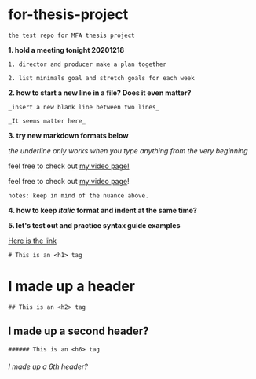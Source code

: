# for-thesis-project

    the test repo for MFA thesis project

**1. hold a meeting tonight 20201218**

    1. director and producer make a plan together
    
    2. list minimals goal and stretch goals for each week

**2. how to start a new line in a file? Does it even matter?**
    
    _insert a new blank line between two lines_
    
    _It seems matter here_

**3. try new markdown formats below**

_the underline only works when you type anything from the very beginning_

feel free to check out [my video page!](https://vimeo.com/xiaoyaliang)

feel free to check out [my video page](https://vimeo.com/xiaoyaliang)!

    notes: keep in mind of the nuance above.
    
**4. how to keep _italic_ format and indent at the same time?**

**5. let's test out and practice syntax guide examples**

[Here is the link](https://guides.github.com/features/mastering-markdown/#GitHub-flavored-markdown)
    
    # This is an <h1> tag
    
# I made up a header
    
    ## This is an <h2> tag
    
## I made up a second header?

    ###### This is an <h6> tag
    
###### I made up a 6th header?
    
